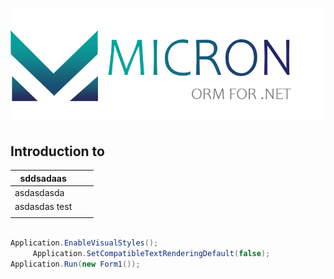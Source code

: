 # ![logo](./img/logo.png)

## Introduction to 

| sddsadaas     |      |      |
| ------------- | ---- | ---- |
| asdasdasda    |      |      |
| asdasdas test |      |      |
|               |      |      |

```c#

Application.EnableVisualStyles();
     Application.SetCompatibleTextRenderingDefault(false);
Application.Run(new Form1());
```

